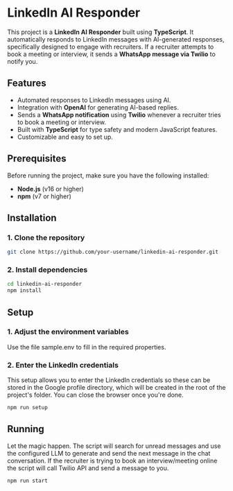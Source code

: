 # LinkedIn AI Responder

This project is a **LinkedIn AI Responder** built using **TypeScript**. It automatically responds to LinkedIn messages with AI-generated responses, specifically designed to engage with recruiters. If a recruiter attempts to book a meeting or interview, it sends a **WhatsApp message via Twilio** to notify you.

## Features

- Automated responses to LinkedIn messages using AI.
- Integration with **OpenAI** for generating AI-based replies.
- Sends a **WhatsApp notification** using **Twilio** whenever a recruiter tries to book a meeting or interview.
- Built with **TypeScript** for type safety and modern JavaScript features.
- Customizable and easy to set up.

## Prerequisites

Before running the project, make sure you have the following installed:

- **Node.js** (v16 or higher)
- **npm** (v7 or higher)

## Installation

### 1. Clone the repository 

```bash
git clone https://github.com/your-username/linkedin-ai-responder.git
```

### 2. Install dependencies

```bash
cd linkedin-ai-responder
npm install
```

## Setup

### 1. Adjust the environment variables

Use the file sample.env to fill in the required properties. 

### 2. Enter the LinkedIn credentials 

This setup allows you to enter the LinkedIn credentials so these can be stored in the Google profile directory,
which will be created in the root of the project's folder. You can close the browser once you're done.

```bash
npm run setup
```

## Running

Let the magic happen. The script will search for unread messages and use the configured LLM to generate and send the next
message in the chat conversation. If the recruiter is trying to book an interview/meeting online the script will call
Twilio API and send a message to you.

```bash
npm run start
```

